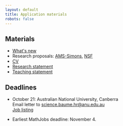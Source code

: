 ```yaml
---
layout: default
title: Application materials
robots: false
---
```


## Materials

* [What's new](new-deopurkar.pdf)
* Research proposals: [AMS-Simons](AMS-Simons-deopurkar.pdf), [NSF](nsf-deopurkar.pdf)
* [CV](../cv/cv.pdf)
* [Research statement](rs-deopurkar.pdf)
* [Teaching statement](ts-deopurkar.pdf)

## Deadlines

* October 21: Australian National University, Canberra  
  Email letter to [science.baume.hr@anu.edu.au](mailto:science.baume.hr@anu.edu.au)  
  [Job listing](https://www.mathjobs.org/jobs/jobs/9117) 

* Earliest MathJobs deadline: November 4.


